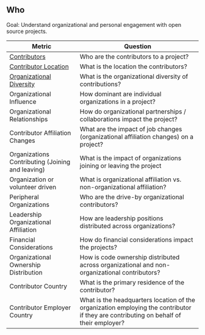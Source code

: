 ## Who

Goal: Understand organizational and personal engagement with open source projects.


Metric | Question
--- | ---
[Contributors](contributors.md) | Who are the contributors to a project?
[Contributor Location](contributor-location.md) | What is the location the contributors?
[Organizational Diversity](organizational-diversity.md) | What is the organizational diversity of contributions?
Organizational Influence | How dominant are individual organizations in a project?
Organizational Relationships | How do organizational partnerships / collaborations impact the project?
Contributor Affiliation Changes | What are the impact of job changes (organizational affiliation changes) on a project?
Organizations Contributing (Joining and leaving) | What is the impact of organizations joining or leaving the project
Organization or volunteer driven | What is organizational affiliation vs. non-organizational affiliation?
Peripheral Organizations | Who are the drive-by organizational contributors?
Leadership Organizational Affiliation | How are leadership positions distributed across organizations?
Financial Considerations | How do financial considerations impact the projects?
Organizational Ownership Distribution | How is code ownership distributed across organizational and non-organizational contributors?
Contributor Country | What is the primary residence of the contributor?
Contributor Employer Country | What is the headquarters location of the organization employing the contributor if they are contributing on behalf of their employer?
